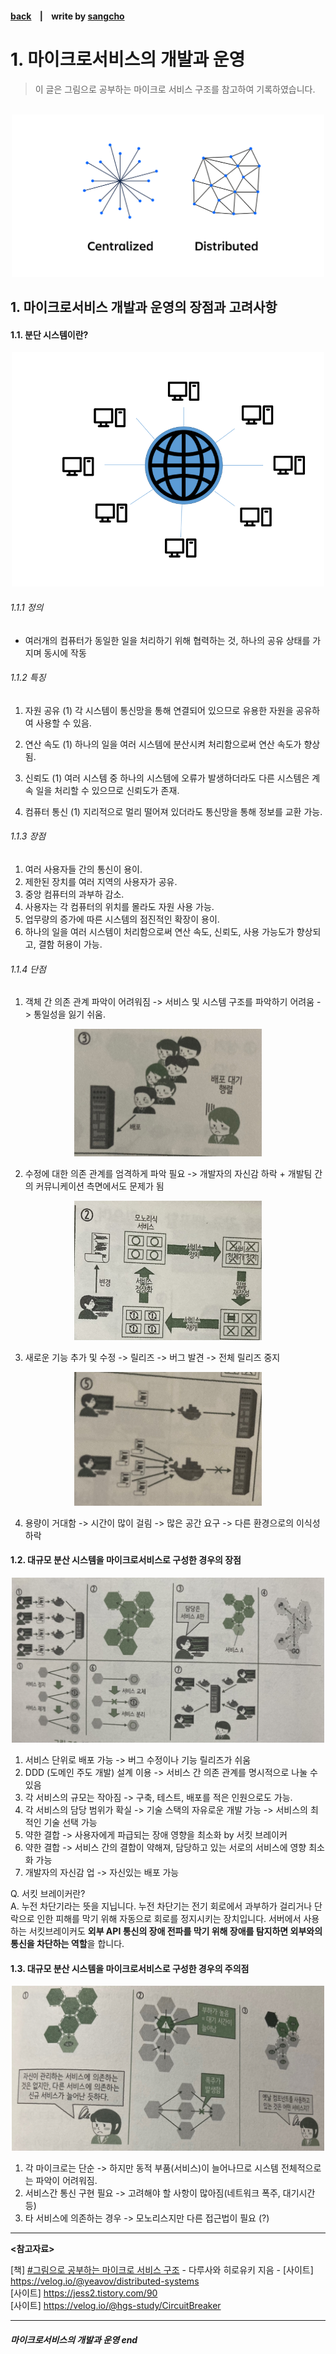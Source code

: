 #### [back](../../README.md) &nbsp;&nbsp; | &nbsp;&nbsp; write by [sangcho][sangcho]

# 1. 마이크로서비스의 개발과 운영

> 이 글은 그림으로 공부하는 마이크로 서비스 구조를 참고하여 기록하였습니다.

<br>

<p align="center" style="width: 500px; margin: 0 auto">
  <img src="../../images/07.마이크로서비스의개발과운영/micro2.png">
</p>

## 1. 마이크로서비스 개발과 운영의 장점과 고려사항

#### 1.1. 분단 시스템이란?

<p align="center" style="width: 500px; margin: 0 auto">
  <img src="../../images/07.마이크로서비스의개발과운영/micro1.png">
</p>

###### 1.1.1 정의
- 여러개의 컴퓨터가 동일한 일을 처리하기 위해 협력하는 것, 하나의 공유 상태를 가지며 동시에 작동


###### 1.1.2 특징
1. 자원 공유 
  (1) 각 시스템이 통신망을 통해 연결되어 있으므로 유용한 자원을 공유하여 사용할 수 있음.

2. 연산 속도
  (1) 하나의 일을 여러 시스템에 분산시켜 처리함으로써 연산 속도가 향상됨.

3. 신뢰도 
  (1) 여러 시스템 중 하나의 시스템에 오류가 발생하더라도 다른 시스템은 계속 일을 처리할 수 있으므로 신뢰도가 존재.

4. 컴퓨터 통신 
  (1) 지리적으로 멀리 떨어져 있더라도 통신망을 통해 정보를 교환 가능.

###### 1.1.3 장점
1. 여러 사용자들 간의 통신이 용이.
2. 제한된 장치를 여러 지역의 사용자가 공유.
3. 중앙 컴퓨터의 과부하 감소.
4. 사용자는 각 컴퓨터의 위치를 몰라도 자원 사용 가능.
5. 업무량의 증가에 따른 시스템의 점진적인 확장이 용이.
6. 하나의 일을 여러 시스템이 처리함으로써 연산 속도, 신뢰도, 사용 가능도가 향상되고, 결함 허용이 가능.

###### 1.1.4 단점


1. 객체 간 의존 관계 파악이 어려워짐 -> 서비스 및 시스템 구조를 파악하기 어려움 -> 통일성을 잃기 쉬움.

<p align="center" style="width: 300px; margin: 0 auto">
  <img src="../../images/07.마이크로서비스의개발과운영/micro5.png">
</p>

2. 수정에 대한 의존 관계를 엄격하게 파악 필요 -> 개발자의 자신감 하락 + 개발팀 간의 커뮤니케이션 측면에서도 문제가 됨

<p align="center" style="width: 300px; margin: 0 auto">
  <img src="../../images/07.마이크로서비스의개발과운영/micro6.png">
</p>

3. 새로운 기능 추가 및 수정 -> 릴리즈 -> 버그 발견 -> 전체 릴리즈 중지

<p align="center" style="width: 300px; margin: 0 auto">
  <img src="../../images/07.마이크로서비스의개발과운영/micro3.png">
</p>

4. 용량이 거대함 -> 시간이 많이 걸림 -> 많은 공간 요구 -> 다른 환경으로의 이식성 하락

#### 1.2. 대규모 분산 시스템을 마이크로서비스로 구성한 경우의 장점
 
<p align="center" style="width: 500px; margin: 0 auto">
  <img src="../../images/07.마이크로서비스의개발과운영/micro7.png">
</p>

 1. 서비스 단위로 배포 가능 -> 버그 수정이나 기능 릴리즈가 쉬움
 2. DDD (도메인 주도 개발) 설계 이용 -> 서비스 간 의존 관계를 명시적으로 나눌 수 있음
 3. 각 서비스의 규모는 작아짐 -> 구축, 테스트, 배포를 적은 인원으로도 가능. 
 4. 각 서비스의 담당 범위가 확실 -> 기술 스택의 자유로운 개발 가능 -> 서비스의 최적인 기술 선택 가능 
 5. 약한 결합 -> 사용자에게 파급되는 장애 영향을 최소화 by 서킷 브레이커
 6. 약한 결합 -> 서비스 간의 결합이 약해져, 담당하고 있는 서로의 서비스에 영향 최소화 가능 
 7. 개발자의 자신감 업 -> 자신있는 배포 가능  

 Q. 서킷 브레이커란?  
 A. 누전 차단기라는 뜻을 지닙니다. 누전 차단기는 전기 회로에서 과부하가 걸리거나 단락으로 인한 피해를 막기 위해 자동으로 회로를 정지시키는 장치입니다. 서버에서 사용하는 서킷브레이커도 **외부 API 통신의 장애 전파를 막기 위해 장애를 탐지하면 외부와의 통신을 차단하는 역할**을 합니다.

#### 1.3. 대규모 분산 시스템을 마이크로서비스로 구성한 경우의 주의점

<p align="center" style="width: 500px; margin: 0 auto">
  <img src="../../images/07.마이크로서비스의개발과운영/micro8.png">
</p>

1. 각 마이크로는 단순 -> 하지만 동적 부품(서비스)이 늘어나므로 시스템 전체적으로는 파악이 어려워짐.
2. 서비스간 통신 구현 필요 -> 고려해야 할 사항이 많아짐(네트워크 폭주, 대기시간 등)
3. 타 서비스에 의존하는 경우 -> 모노리스지만 다른 접근법이 필요 (?)

---

<strong><참고자료></strong>

[책] [#그림으로 공부하는 마이크로 서비스 구조][그림으로공부하는마이크로서비스구조] - 다루사와 히로유키 지음 -
[사이트] <https://velog.io/@yeavov/distributed-systems>  
[사이트] <https://jess2.tistory.com/90>  
[사이트] <https://velog.io/@hgs-study/CircuitBreaker>  

---

##### 마이크로서비스의 개발과 운영 end

[그림으로공부하는마이크로서비스구조]: http://www.yes24.com/Product/Goods/111090165?pid=123487&cosemkid=go16600967225125417&gclid=CjwKCAiAmuKbBhA2EiwAxQnt7wiLm4muh4dSpMTm6uRoMe1c8NRvwC6LLp_gwg6L5Mo9trXbgCwm7BoCbqoQAvD_BwE
[sangcho]: https://github.com/SangchoKim
[taeHyen]: https://github.com/rlaxogus0517
[sangkyeng]: https://github.com/sksk713
